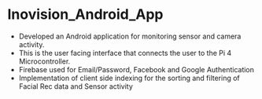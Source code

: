 # Inovision_Android_App

* Developed an Android application for monitoring sensor and camera activity.
* This is the user facing interface that connects the user to the Pi 4 Microcontroller. 
* Firebase used for Email/Password, Facebook and Google Authentication
* Implementation of client side indexing for the sorting and filtering of Facial Rec data and Sensor activity 
